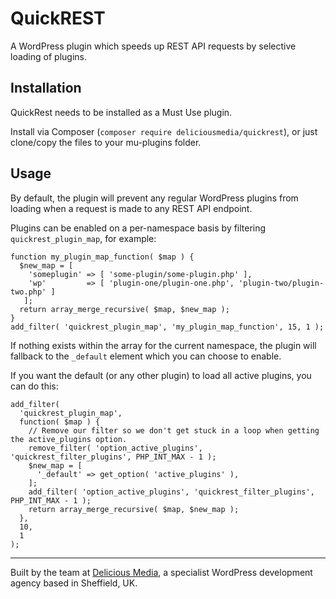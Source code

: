 # QuickREST

A WordPress plugin which speeds up REST API requests by selective loading of plugins.

## Installation

QuickRest needs to be installed as a Must Use plugin.

Install via Composer (`composer require deliciousmedia/quickrest`), or just clone/copy the files to your mu-plugins folder.

## Usage

By default, the plugin will prevent any regular WordPress plugins from loading when a request is made to any REST API endpoint.

Plugins can be enabled on a per-namespace basis by filtering `quickrest_plugin_map`, for example:

```
function my_plugin_map_function( $map ) {
  $new_map = [
    'someplugin' => [ 'some-plugin/some-plugin.php' ],
    'wp'         => [ 'plugin-one/plugin-one.php', 'plugin-two/plugin-two.php' ]
   ];
  return array_merge_recursive( $map, $new_map );
}
add_filter( 'quickrest_plugin_map', 'my_plugin_map_function', 15, 1 );
```

If nothing exists within the array for the current namespace, the plugin will fallback to the `_default` element which you can choose to enable.

If you want the default (or any other plugin) to load all active plugins, you can do this:

```
add_filter(
  'quickrest_plugin_map',
  function( $map ) {
    // Remove our filter so we don't get stuck in a loop when getting the active_plugins option.
    remove_filter( 'option_active_plugins', 'quickrest_filter_plugins', PHP_INT_MAX - 1 );
    $new_map = [
      '_default' => get_option( 'active_plugins' ),
    ];
    add_filter( 'option_active_plugins', 'quickrest_filter_plugins', PHP_INT_MAX - 1 );
    return array_merge_recursive( $map, $new_map );
  },
  10,
  1
);
```

---
Built by the team at [Delicious Media](https://www.deliciousmedia.co.uk/), a specialist WordPress development agency based in Sheffield, UK.